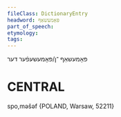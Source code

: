 ```yaml
---
fileClass: DictionaryEntry
headword: פּאָמעשאַף
part_of_speech: 
etymology: 
tags: 
---
```

פּאָמעשאַף
־ן/פּאָמעשעפֿער
דער

CENTRAL
========

spo,məšəf {POLAND, Warsaw, 52211}